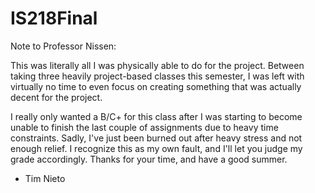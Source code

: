 # IS218Final

Note to Professor Nissen:

This was literally all I was physically able to do for the project. Between taking three heavily project-based classes this semester,
I was left with virtually no time to even focus on creating something that was actually decent for the project.

I really only wanted a B/C+ for this class after I was starting to become unable to finish the last couple of assignments due to heavy
time constraints. Sadly, I've just been burned out after heavy stress and not enough relief. I recognize this as my own fault,
and I'll let you judge my grade accordingly. Thanks for your time, and have a good summer.

- Tim Nieto

